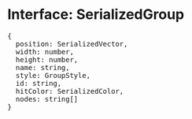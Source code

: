 # Interface: SerializedGroup

<pre>
{
  position: <Ref to="./serialized-vector">SerializedVector</Ref>,
  width: number,
  height: number,
  name: string,
  style: <Ref to="./group-style">GroupStyle</Ref>,
  id: string,
  hitColor: <Ref to="../types/serialized-color">SerializedColor</Ref>,
  nodes: string[]
}
</pre>
